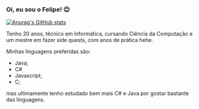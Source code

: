 ### Oi, eu sou o Felipe! 😊

[![Anurag's GitHub stats](https://github-readme-stats.vercel.app/api?username=nascimento-felipe&show_icons=true&theme=gotham&include_all_commits=true&custom_title=Meus%20Status)](https://github.com/nascimento-felipe)

Tenho 20 anos, técnico em informática, cursando Ciência da Computação e um mestre em fazer side quests, com anos de prática hehe.

 Minhas linguagens preferidas são: 
- Java;
- C#
- Javascript;
- C;

 mas ultimamente tenho estudado bem mais C# e Java por gostar bastante das linguagens.
